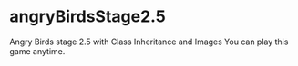 # angryBirdsStage2.5
Angry Birds stage 2.5 with Class Inheritance and Images 
You can play this game anytime.
